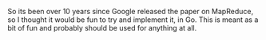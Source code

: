 
So its been over 10 years since Google released the paper on MapReduce, so I thought it would be fun to try and implement it, in Go. This is meant as a bit of fun and probably should be used for anything at all.